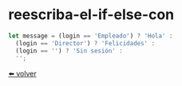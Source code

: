 # reescriba-el-if-else-con

````js
let message = (login == 'Empleado') ? 'Hola' :
  (login == 'Director') ? 'Felicidades' :
  (login == '') ? 'Sin sesión' :
  '';
````

[⬅️ volver](https://github.com/VictorHugoAguilar/javascript-interview-questions-explained/tree/main/theory/first-steps/10_ifelse#Reescriba-el-if-else-con-signo)
